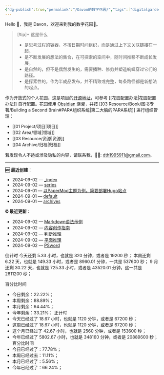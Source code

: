 ```yaml
---
{"dg-publish":true,"permalink":"/Davon的数字花园/","tags":["digitalgarden","gardenEntry"]}
---
```



Hello 👋，我是 Davon，欢迎来到我的数字花园🌱。

>[!tip]+ 这是什么
>- 是思考过程的容器，不按日期时间组织，而是通过上下文关联链接在一起。
>- 是不断发展的想法的集合，在可探索的空间中，随时间推移不断成长发展。
>- 是自然的，但不是偶然发生的，需要播种、修剪并塑造蜿蜒穿过它们的路径。
>- 是探索性的，作为半成品发布，并不精致或完整，每条路径都是新想法的起点。

作为开放式的个人花园，这是项目的[开源地址](https://github.com/DavonOs/digitalgarden)，可参考 [[花园配置办法\|花园配置办法]] 自行配置。花园使用 [Obsidian](https://obsidian.md/) 浇灌，并按 [[03 Resource/Book/图书专著/Building a Second Brain#PARA组织系统\|第二大脑的PARA系统]] 进行组织管理：
- [[01 Project/项目\|项目]]
- [[02 Area/领域\|领域]]
- [[03 Resource/资源\|资源]]
- [[04 Archive/归档\|归档]]

若发现令人不适或涉及隐私的内容，请联系我，🦀🦀: dth1995911@gmail.com。

---
**🆕 最近创建**：

<div><ul class="dataview list-view-ul"><li><span>2024-09-02 — <a data-tooltip-position="top" aria-label="blog/content/posts/_index.md" data-href="blog/content/posts/_index.md" href="blog/content/posts/_index.md" class="internal-link" target="_blank" rel="noopener">_index</a></span></li><li><span>2024-09-02 — <a data-tooltip-position="top" aria-label="blog/content/series.md" data-href="blog/content/series.md" href="blog/content/series.md" class="internal-link" target="_blank" rel="noopener">series</a></span></li><li><span>2024-09-01 — <a data-tooltip-position="top" aria-label="01 Project/Program/Hugo/以PaperMod主题为例，简要部署Hugo站点.md" data-href="01 Project/Program/Hugo/以PaperMod主题为例，简要部署Hugo站点.md" href="01 Project/Program/Hugo/以PaperMod主题为例，简要部署Hugo站点.md" class="internal-link" target="_blank" rel="noopener">以PaperMod主题为例，简要部署Hugo站点</a></span></li><li><span>2024-09-01 — <a data-tooltip-position="top" aria-label="blog/archetypes/default.md" data-href="blog/archetypes/default.md" href="blog/archetypes/default.md" class="internal-link" target="_blank" rel="noopener">default</a></span></li><li><span>2024-09-01 — <a data-tooltip-position="top" aria-label="blog/content/archives.md" data-href="blog/content/archives.md" href="blog/content/archives.md" class="internal-link" target="_blank" rel="noopener">archives</a></span></li></ul></div>

**⏰ 最近更新**：

<div><ul class="dataview list-view-ul"><li><span>2024-09-02 — <a data-tooltip-position="top" aria-label="01 Project/Content/Markdown语法示例.md" data-href="01 Project/Content/Markdown语法示例.md" href="01 Project/Content/Markdown语法示例.md" class="internal-link" target="_blank" rel="noopener">Markdown语法示例</a></span></li><li><span>2024-09-02 — <a data-tooltip-position="top" aria-label="01 Project/Content/内容创作指南.md" data-href="01 Project/Content/内容创作指南.md" href="01 Project/Content/内容创作指南.md" class="internal-link" target="_blank" rel="noopener">内容创作指南</a></span></li><li><span>2024-09-02 — <a data-tooltip-position="top" aria-label="03 Resource/notionblog/关于公务员暨事业编备考的办法/判断推理.md" data-href="03 Resource/notionblog/关于公务员暨事业编备考的办法/判断推理.md" href="03 Resource/notionblog/关于公务员暨事业编备考的办法/判断推理.md" class="internal-link" target="_blank" rel="noopener">判断推理</a></span></li><li><span>2024-09-02 — <a data-tooltip-position="top" aria-label="03 Resource/notionblog/关于公务员暨事业编备考的办法/判断推理/平面推理.md" data-href="03 Resource/notionblog/关于公务员暨事业编备考的办法/判断推理/平面推理.md" href="03 Resource/notionblog/关于公务员暨事业编备考的办法/判断推理/平面推理.md" class="internal-link" target="_blank" rel="noopener">平面推理</a></span></li><li><span>2024-09-02 — <a data-tooltip-position="top" aria-label="04 Archive/PSword.md" data-href="04 Archive/PSword.md" href="04 Archive/PSword.md" class="internal-link" target="_blank" rel="noopener">PSword</a></span></li></ul></div>

倒计时
今天还剩 5.33 小时，也就是 320 分钟，或者是 19200 秒；
本周还剩 6.22 天，也就是 149.33 小时，或者是 8960.01 分钟，一共是 537600 秒；
9 月还剩 30.22 天，也就是 725.33 小时，或者是 43520.01 分钟，这一共是 2611200 秒；

百分比时间
- 今日剩余：22.22%；
- 本周剩余：88.89%；
- 本月剩余：94.44%；
- 今年剩余：33.21%；
正计时
- 今天已经过了 18.67 小时，也就是 1120 分钟，或者是 67200 秒；
- 这周已经过了 18.67 小时，也就是 1120 分钟，或者是 67200 秒；
- 这个月已经过了 42.67 小时，也就是 2560 分钟，或者是 153600 秒；
- 今年已经过了 5802.67 小时，也就是 348160 分钟，或者是 20889600 秒；
百分比时间
- 今日已经过了：77.78%；
- 本周已经过去：11.11%；
- 本月已经过了：5.56%；
- 今年已经过了：66.24%；



